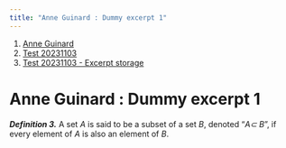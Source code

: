 ```yaml
---
title: "Anne Guinard : Dummy excerpt 1"
---
```


1.  [Anne Guinard](index)
2.  [Test 20231103](Test-20231103_3592290703)
3.  [Test 20231103 - Excerpt
    storage](Test-20231103---Excerpt-storage_3592290649)


# <span id="title-text"> Anne Guinard : Dummy excerpt 1 </span>


***Definition 3.*** A set *A* is said to be a subset of a set *B*,
denoted “*A⊂ B*”, if every element of *A* is also an element of *B*.
